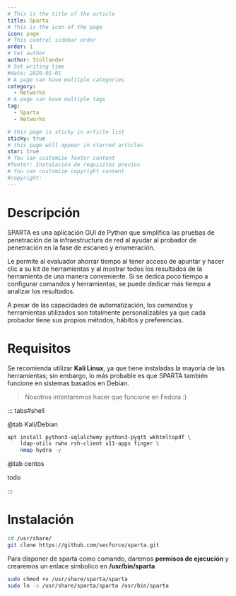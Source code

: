 ```yaml
---
# This is the title of the article
title: Sparta
# This is the icon of the page
icon: page
# This control sidebar order
order: 1
# Set author
author: Stollander
# Set writing time
#date: 2020-01-01
# A page can have multiple categories
category:
  - Networks
# A page can have multiple tags
tag:
  - Sparta
  - Networks

# this page is sticky in article list
sticky: true
# this page will appear in starred articles
star: true
# You can customize footer content
#footer: Instalación de requisitos previos 
# You can customize copyright content
#copyright: 
---
```

# Descripción
SPARTA es una aplicación GUI de Python que simplifica las pruebas de penetración de la infraestructura de red al ayudar al probador de penetración en la fase de escaneo y enumeración.

Le permite al evaluador ahorrar tiempo al tener acceso de apuntar y hacer clic a su kit de herramientas y al mostrar todos los resultados de la herramienta de una manera conveniente. Si se dedica poco tiempo a configurar comandos y herramientas, se puede dedicar más tiempo a analizar los resultados.

A pesar de las capacidades de automatización, los comandos y herramientas utilizados son totalmente personalizables ya que cada probador tiene sus propios métodos, hábitos y preferencias.


# Requisitos

Se recomienda utilizar **Kali Linux**, ya que tiene instaladas la mayoría de las herramientas; sin embargo, lo más probable es que SPARTA también funcione en sistemas basados ​​en Debian.

> Nosotros intentaremos hacer que funcione en Fedora :)


::: tabs#shell

@tab Kali/Debian

```bash
apt install python3-sqlalchemy python3-pyqt5 wkhtmltopdf \
    ldap-utils rwho rsh-client x11-apps finger \ 
    nmap hydra -y
```


@tab centos

todo

:::



# Instalación

```bash
cd /usr/share/
git clone https://github.com/secforce/sparta.git
```

Para disponer de sparta como comando, daremos **permisos de ejecución** y crearemos un enlace simbolico en **/usr/bin/sparta**

```bash
sudo chmod +x /usr/share/sparta/sparta
sudo ln -s /usr/share/sparta/sparta /usr/bin/sparta
```


